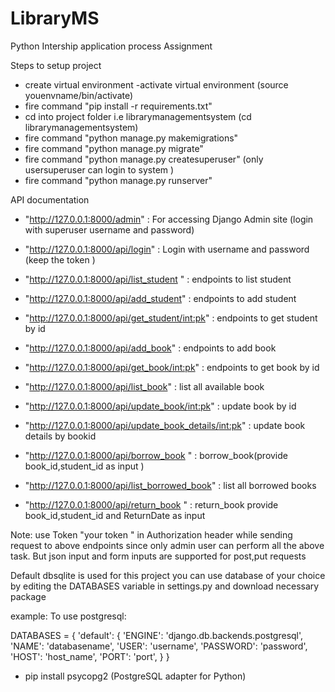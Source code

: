 # LibraryMS
Python Intership application process Assignment


Steps to setup project
- create virtual environment 
-activate virtual environment (source youenvname/bin/activate)
- fire command "pip install -r requirements.txt"
- cd into project folder i.e librarymanagementsystem (cd librarymanagementsystem)
- fire command "python manage.py makemigrations"
- fire command "python manage.py migrate"
- fire command "python manage.py createsuperuser"  (only usersuperuser can login to system )
- fire command "python manage.py runserver"

API documentation

- "http://127.0.0.1:8000/admin"                         : For accessing Django Admin site (login with superuser username and password)

- "http://127.0.0.1:8000/api/login"                     : Login with username and password (keep the token ) 

- "http://127.0.0.1:8000/api/list_student "             : endpoints to list student

- "http://127.0.0.1:8000/api/add_student"               : endpoints to add student

- "http://127.0.0.1:8000/api/get_student/<int:pk>"      : endpoints to get student by id 

- "http://127.0.0.1:8000/api/add_book"                  : endpoints to add book

- "http://127.0.0.1:8000/api/get_book/<int:pk>"         : endpoints to get book by id 

- "http://127.0.0.1:8000/api/list_book"                 : list all available book

- "http://127.0.0.1:8000/api/update_book/<int:pk>"      : update book by id 

- "http://127.0.0.1:8000/api/update_book_details/<int:pk>" : update book details by bookid

- "http://127.0.0.1:8000/api/borrow_book "                 : borrow_book(provide book_id,student_id as input )

- "http://127.0.0.1:8000/api/list_borrowed_book"           : list all borrowed books 

- "http://127.0.0.1:8000/api/return_book "                 : return_book provide book_id,student_id and ReturnDate as input 


Note: use Token "your token "  in Authorization header while sending request to above endpoints since only admin user can perform all the above task. But json input and form inputs are supported for post,put requests

Default dbsqlite is used for this project you can use database of your choice by editing the DATABASES variable in settings.py and download necessary package

example:
To use postgresql:

DATABASES = {
    'default': {
        'ENGINE': 'django.db.backends.postgresql',
        'NAME': 'databasename',
        'USER': 'username',
        'PASSWORD': 'password',
        'HOST': 'host_name',
        'PORT': 'port',
    }
}
- pip install psycopg2 (PostgreSQL adapter for Python)

